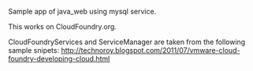 Sample app of java_web using mysql service.

This works on CloudFoundry.org.

CloudFoundryServices and ServiceManager are taken from the following sample snipets:
  http://technoroy.blogspot.com/2011/07/vmware-cloud-foundry-developing-cloud.html
